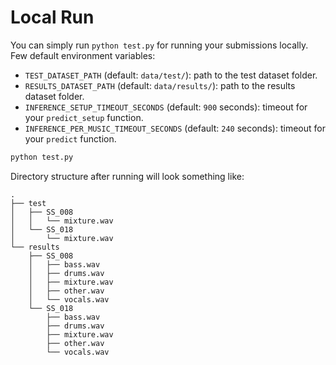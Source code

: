 
# Local Run

You can simply run `python test.py` for running your submissions locally.
Few default environment variables:
- `TEST_DATASET_PATH` (default: `data/test/`): path to the test dataset folder.
- `RESULTS_DATASET_PATH` (default: `data/results/`): path to the results dataset folder.
- `INFERENCE_SETUP_TIMEOUT_SECONDS` (default: `900` seconds): timeout for your `predict_setup` function.
- `INFERENCE_PER_MUSIC_TIMEOUT_SECONDS` (default: `240` seconds): timeout for your `predict` function.

```bash
python test.py
```

Directory structure after running will look something like:

```
.
├── test
│   ├── SS_008
│   │   └── mixture.wav
│   └── SS_018
│       └── mixture.wav
└── results
    ├── SS_008
    │   ├── bass.wav
    │   ├── drums.wav
    │   ├── mixture.wav
    │   ├── other.wav
    │   └── vocals.wav
    └── SS_018
        ├── bass.wav
        ├── drums.wav
        ├── mixture.wav
        ├── other.wav
        └── vocals.wav
```
